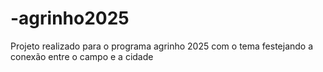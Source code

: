 # -agrinho2025
Projeto realizado para o programa agrinho 2025 com o tema festejando a conexão entre o campo e a cidade 
